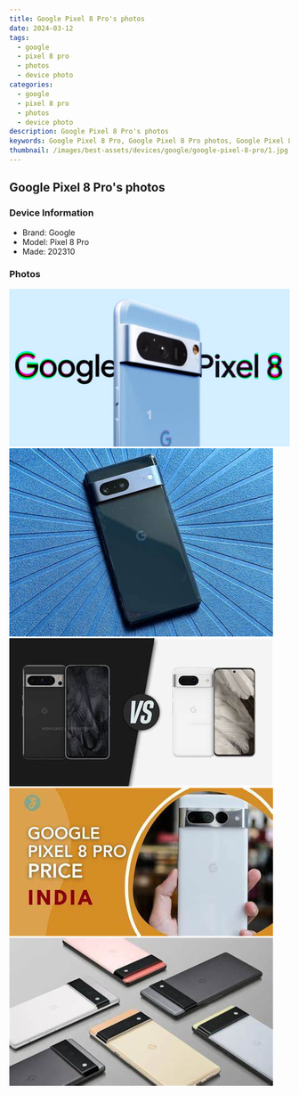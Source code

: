 ```yaml
---
title: Google Pixel 8 Pro's photos
date: 2024-03-12
tags: 
  - google
  - pixel 8 pro
  - photos
  - device photo
categories: 
  - google
  - pixel 8 pro
  - photos
  - device photo
description: Google Pixel 8 Pro's photos
keywords: Google Pixel 8 Pro, Google Pixel 8 Pro photos, Google Pixel 8 Pro device photo
thumbnail: /images/best-assets/devices/google/google-pixel-8-pro/1.jpg
---
```


## Google Pixel 8 Pro's photos

### Device Information

- Brand: Google
- Model: Pixel 8 Pro
- Made: 202310

### Photos

![/images/best-assets/devices/google/google-pixel-8-pro/1.jpg](/images/best-assets/devices/google/google-pixel-8-pro/1.jpg)
![/images/best-assets/devices/google/google-pixel-8-pro/2.jpg](/images/best-assets/devices/google/google-pixel-8-pro/2.jpg)
![/images/best-assets/devices/google/google-pixel-8-pro/3.jpg](/images/best-assets/devices/google/google-pixel-8-pro/3.jpg)
![/images/best-assets/devices/google/google-pixel-8-pro/4.jpg](/images/best-assets/devices/google/google-pixel-8-pro/4.jpg)
![/images/best-assets/devices/google/google-pixel-8-pro/5.jpg](/images/best-assets/devices/google/google-pixel-8-pro/5.jpg)

